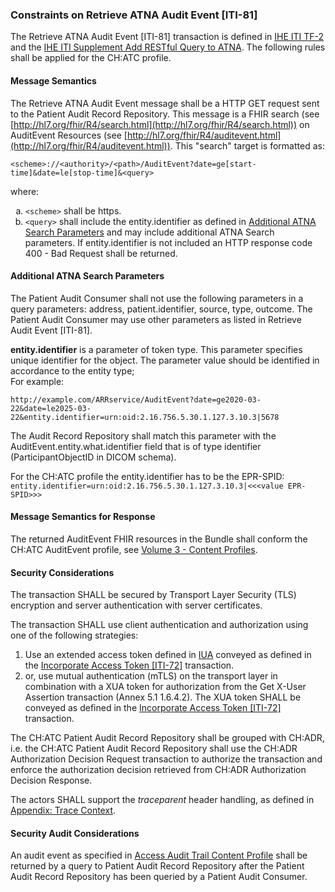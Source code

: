 ### Constraints on Retrieve ATNA Audit Event [ITI-81]

The Retrieve ATNA Audit Event [ITI-81] transaction is defined in [IHE ITI TF-2](https://profiles.ihe.net/ITI/TF/Volume2/index.html) and the [IHE ITI Supplement Add RESTful Query to ATNA](https://www.ihe.net/uploadedFiles/Documents/ITI/IHE_ITI_Suppl_RESTful-ATNA.pdf). The following rules shall be applied for the CH:ATC profile.

#### Message Semantics

The Retrieve ATNA Audit Event message shall be a HTTP GET request sent to the Patient Audit Record Repository. This message is a FHIR search (see [http://hl7.org/fhir/R4/search.html](http://hl7.org/fhir/R4/search.html)) on AuditEvent Resources (see [http://hl7.org/fhir/R4/auditevent.html](http://hl7.org/fhir/R4/auditevent.html)). This "search" target is formatted as:

``` http
<scheme>://<authority>/<path>/AuditEvent?date=ge[start-time]&date=le[stop-time]&<query>
```

where:

<ol type="a">
  <li>
    <code>&lt;scheme&gt;</code> shall be https.
  </li>
  <li>
    <code>&lt;query&gt;</code> shall include the entity.identifier as defined in <a href="#additional-atna-search-parameters">Additional ATNA Search Parameters</a> and may include additional ATNA Search parameters. If entity.identifier is not included an HTTP response code 400 - Bad Request shall be returned.
  </li>
</ol>


#### Additional ATNA Search Parameters

The Patient Audit Consumer shall not use the following parameters in a query parameters: address, patient.identifier, source, type, outcome. The Patient Audit Consumer may use other parameters as listed in Retrieve Audit Event [ITI-81].

**entity.identifier** is a parameter of token type. This parameter specifies unique identifier for the object. The parameter value should be identified in accordance to the entity type;   
For example:   
``` http
http://example.com/ARRservice/AuditEvent?date=ge2020-03-22&date=le2025-03-22&entity.identifier=urn:oid:2.16.756.5.30.1.127.3.10.3|5678
```

The Audit Record Repository shall match this parameter with the AuditEvent.entity.what.identifier field that is of type identifier (ParticipantObjectID in DICOM schema).

For the CH:ATC profile the entity.identifier has to be the EPR-SPID:   
`entity.identifier=urn:oid:2.16.756.5.30.1.127.3.10.3|<<<value EPR-SPID>>>`


#### Message Semantics for Response

The returned AuditEvent FHIR resources in the Bundle shall conform the CH:ATC AuditEvent profile, see [Volume 3 - Content Profiles](volume-3.html).


#### Security Considerations

The transaction SHALL be secured by Transport Layer Security (TLS) encryption and server authentication with
server certificates.

The transaction SHALL use client authentication and authorization using one of the following strategies:
1. Use an extended access token defined in [IUA](iti-71.html) conveyed as defined in the [Incorporate Access Token [ITI-72]](https://profiles.ihe.net/ITI/IUA/index.html#372-incorporate-access-token-iti-72) transaction.
2. or, use mutual authentication (mTLS) on the transport layer in combination with a XUA token for authorization from the Get X-User Assertion transaction (Annex 5.1 1.6.4.2). The XUA token SHALL be conveyed as defined in the [Incorporate Access Token [ITI-72]](https://profiles.ihe.net/ITI/IUA/index.html#372-incorporate-access-token-iti-72) transaction.

The CH:ATC Patient Audit Record Repository shall be grouped with CH:ADR, i.e. the CH:ATC Patient Audit Record Repository shall use the CH:ADR Authorization Decision Request transaction to authorize the transaction and enforce the authorization decision retrieved from CH:ADR Authorization Decision Response.

The actors SHALL support the _traceparent_ header handling, as defined in [Appendix: Trace Context](tracecontext.html).

#### Security Audit Considerations
An audit event as specified in [Access Audit Trail Content Profile](volume-3.html#access-audit-trail-content-profile) shall be returned by a query to Patient Audit Record Repository after the Patient Audit Record Repository has been queried by a Patient Audit Consumer.
